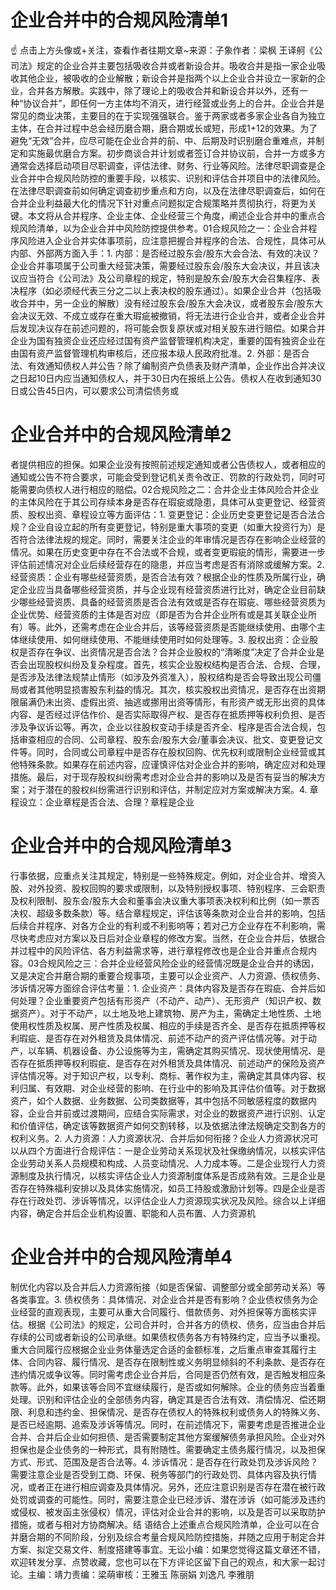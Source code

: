 # 企业合并中的合规风险清单1

☝ 点击上方头像或+关注，查看作者往期文章~来源：子象作者：梁枫 王译舸《公司法》规定的企业合并主要包括吸收合并或者新设合并。吸收合并是指一家企业吸收其他企业，被吸收的企业解散；新设合并是指两个以上企业合并设立一家新的企业，合并各方解散。实践中，除了理论上的吸收合并和新设合并以外，还有一种“协议合并”，即任何一方主体均不消灭，进行经营或业务上的合并。企业合并是常见的商业决策，主要目的在于实现强强联合。鉴于两家或者多家企业各自为独立主体，在合并过程中总会经历磨合期，磨合期或长或短，形成1+12的效果。为了避免“无效”合并，应尽可能在企业合并的前、中、后期及时识别磨合重难点，并制定和实施最优磨合方案。初步商谈合并计划或者签订合并协议前，合并一方或多方通常会选择启动项目尽职调查，评估法律、财务、行业等风险。法律尽职调查是企业合并中合规风险防控的重要手段，以核实、识别和评估合并项目中的法律风险。在法律尽职调查前如何确定调查初步重点和方向，以及在法律尽职调查后，如何在合并企业利益最大化的情况下针对重点问题拟定合规策略并贯彻执行，将更为关键。本文将从合并程序、企业主体、企业经营三个角度，阐述企业合并中的重点合规风险清单，以为企业合并中风险防控提供参考。01合规风险之一：企业合并程序风险进入企业合并实体事项前，应注意把握合并程序的合法、合规性，具体可从内部、外部两方面入手：1. 内部：是否经过股东会/股东大会合法、有效的决议？企业合并事项属于公司重大经营决策，需要经过股东会/股东大会决议，并且该决议应当符合《公司法》及公司章程的规定，特别是股东会/股东大会召集程序、表决程序（如必须经代表三分之二以上表决权的股东通过）。如果企业合并（包括吸收合并中，另一企业的解散）没有经过股东会/股东大会决议，或者股东会/股东大会决议无效、不成立或存在重大瑕疵被撤销，将无法进行企业合并，或者企业合并后发现决议存在前述问题的，将可能会恢复原状或对相关股东进行赔偿。如果合并企业为国有独资企业还应经过国有资产监督管理机构决定，重要的国有独资企业在由国有资产监督管理机构审核后，还应报本级人民政府批准。2. 外部：是否合法、有效通知债权人并公告？除了编制资产负债表及财产清单，企业作出合并决议之日起10日内应当通知债权人，并于30日内在报纸上公告。债权人在收到通知30日或公告45日内，可以要求公司清偿债务或

# 企业合并中的合规风险清单2

者提供相应的担保。如果企业没有按照前述规定通知或者公告债权人，或者相应的通知或公告不符合要求，可能会受到登记机关责令改正、罚款的行政处罚，同时可能需要向债权人进行相应的赔偿。02合规风险之二：合并企业主体风险合并企业的主体风险在于其公司存续本身是否存在瑕疵或隐患，具体可从变更登记、经营资质、股权出资、章程设立等方面评估：1. 变更登记：企业历史变更登记是否合法合规？企业自设立起的所有变更登记，特别是重大事项的变更（如重大投资行为）是否符合法律法规的规定。同时，需要关注企业的年审情况是否存在影响企业经营的情况。如果在历史变更中存在不合法或不合规，或者变更瑕疵的情形，需要进一步评估前述情况对企业后续经营存在的隐患，并应当考虑是否有消除或缓解方案。2. 经营资质：企业有哪些经营资质，是否合法有效？根据企业的性质及所属行业，确定企业应当具备哪些经营资质，并与企业现有经营资质进行比对，确定企业目前缺少哪些经营资质、具备的经营资质是否合法有效或是否存在瑕疵、哪些经营资质为企业优势、经营资质的主体是否对应（即是否为合并企业所有或是其关联企业所有）等。此外，还需考虑在企业合并后，该等经营资质是否能继续使用、由哪个主体继续使用、如何继续使用、不能继续使用时如何处理等。3. 股权出资：企业股权是否存在争议、出资情况是否合法？合并企业股权的“清晰度”决定了合并企业是否会出现股权纠纷及复杂程度。首先，核实企业股权结构是否合法、合规、合理，是否涉及法律法规禁止情形（如涉及外资准入），股权结构是否会导致出现公司僵局或者其他明显损害股东利益的情况。其次，核实股权出资情况，是否存在出资期限届满仍未出资、虚假出资、抽逃或挪用出资等情形，有形资产或无形出资的具体内容、是否经过评估作价、是否实际取得产权、是否存在抵质押等权利负担、是否涉及争议诉讼等。再次，企业以往股权变动手续是否齐全、程序是否合法合规，包括审查相应的合同、公司章程、股东会/股东大会/董事会决议、批文、变更登记文件等。同时，合同或公司章程中是否存在股权回购、优先权利或限制企业经营或其他特殊条款。如果存在前述内容，应谨慎评估对企业合并的影响，确定应对和处理措施。最后，对于现存股权纠纷需考虑对企业合并的影响以及是否有妥当的解决方案；对于潜在的股权纠纷需进行识别和评估，并制定应对方案或解决方案。4. 章程设立：企业章程是否合法、合理？章程是企业

# 企业合并中的合规风险清单3

行事依据，应重点关注其规定，特别是一些特殊规定。例如，对企业合并、增资入股、对外投资、股权回购的要求或限制，以及特别授权事项、特别程序、三会职责及权利限制、股东会/股东大会和董事会决议重大事项表决权利和比例（如一票否决权、超级多数条款）等。结合章程规定，评估该等条款对企业合并的影响，包括后续合并程序、对各方企业的有利或不利影响等；若对己方企业存在不利影响，需尽快考虑应对方案以及日后对企业章程的修改方案。当然，在企业合并后，依据合并过程中的风险评估、各方利益需求等，进行章程修改也是企业合并重点合规内容。03合规风险之三：合并企业经营风险企业的经营情况既是企业合并的诱因，又是决定合并磨合期的重要合规事项，主要可以企业资产、人力资源、债权债务、涉诉情况等方面综合评估考量：1. 企业资产：具体内容及是否存在瑕疵、合并后如何处理？企业重要资产包括有形资产（不动产、动产）、无形资产（知识产权、数据资产）。对于不动产，以土地及地上建筑物、房产为主，需确定土地性质、土地使用权性质及权属、房产性质及权属、相应的手续是否齐全、是否存在抵质押等权利瑕疵、是否存在对外租赁及具体情况、前述不动产的资产评估情况等。对于动产，以车辆、机器设备、办公设施等为主，需确定其购买情况、现状使用情况、是否存在抵质押等权利瑕疵、是否存在对外租赁及具体情况、前述动产的保险及资产评估情况等。对于知识产权，以专利、商标、著作权为主，需确定其具体内容、权利归属、有效期、对企业经营的影响、在行业中的影响及其评估价值等。对于数据资产，如个人数据、业务数据、公司类数据等，其中包括不同敏感程度的数据内容，企业合并前或过渡期间，应结合实际需求，对企业的数据资产进行识别、认定和价值评估，确定该等数据资产如何交割转移，以及依据法律法规确定交割各方的权利义务。2. 人力资源：人力资源状况、合并后如何衔接？企业人力资源状况可以从四个方面进行合规评估：一是企业劳动关系现状及社保缴纳情况，以核实评估企业劳动关系人员规模和构成、人员变动情况、人力成本等。二是企业现行人力资源制度及执行情况，以核实评估企业人力资源制度体系是否成熟有效。三是企业是否存在特殊福利安排以及具体实施情况，如员工持股或激励计划等。四是企业是否存在行政处罚、涉诉等情况，以评估企业人力资源现实状况及风险。综合以上详细内容，确定合并后企业机构设置、职能和人员布置、人力资源机

# 企业合并中的合规风险清单4

制优化内容以及合并后人力资源衔接（如是否保留、调整部分或全部劳动关系）等各类事宜。3. 债权债务：具体情况、对企业合并是否有影响？企业债权债务为企业经营的直观表现，主要可从重大合同履行、借款债务、对外担保等方面核实评估。根据《公司法》的规定，公司合并时，合并各方的债权、债务，应当由合并后存续的公司或者新设的公司承继。如果债权债务各方有特殊约定，应当予以重视。重大合同履行应根据企业业务体量选定合适的金额标准，之后重点审查其履行主体、合同内容、履行情况、是否存在限制性或义务明显倾斜的不利条款、是否存在违约情况或争议等。同时需考虑企业合并后，合同是否仍然有效，是否触发相应条款等。此外，如果该等合同不宜继续履行，是否或如何解除。企业的债务应当着重处理。识别和评估企业的全部债务内容，确定其是否合法有效、清偿情况、偿还期限、利息和违约金、担保情况、是否存在债权人的特殊权利或债务人的特殊义务、是否已经逾期、追索及涉诉等情况。同时，在前述情况下，需要考虑是否推进企业合并、合并后企业如何担债、是否需要制定其他方案缓解债务承担风险。企业对外担保也是企业债务的一种形式，具有附随性。需要确定主债务履行情况，以及担保方式、形式、范围及是否合法等。4. 涉诉情况：是否存在行政处罚及涉诉风险？需要注意企业是否受到工商、环保、税务等部门的行政处罚、具体内容及执行情况，或者正在进行相应调查及具体情况。另外，还应注意识别是否存在潜在被行政处罚或调查的可能性。同时，需要注意企业已经涉诉、潜在涉诉（如可能涉及违约或侵权、被发函主张侵权）情况，评估对企业合并的影响，以及是否可以采取防护措施，或者与相对方协商解决。结 语结合上述重点合规风险清单，企业可以在合并磨合期的不同阶段，分别及综合考量合规风险防控措施，并随之应用于制定合并方案、拟定交易文件、制度搭建等事宜。无讼小编：如果您觉得这篇文章还不错，欢迎转发分享、点赞收藏，您也可以在下方评论区留下自己的观点，和大家一起讨论。主编：靖力责编：梁萌审核：王雅玉 陈丽娟 刘逸凡 李雅朋

